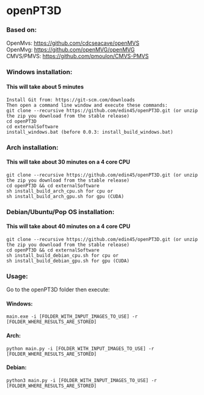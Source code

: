 # openPT3D

### Based on:
  OpenMvs: https://github.com/cdcseacave/openMVS   
  OpenMvg: https://github.com/openMVG/openMVG   
  CMVS/PMVS: https://github.com/pmoulon/CMVS-PMVS   

### Windows installation:
#### This will take about 5 minutes
```
Install Git from: https://git-scm.com/downloads  
Then open a command line window and execute these commands:  
git clone --recursive https://github.com/edin45/openPT3D.git (or unzip the zip you download from the stable release)
cd openPT3D
cd externalSoftware
install_windows.bat (before 0.0.3: install_build_windows.bat)
```

### Arch installation:
#### This will take about 30 minutes on a 4 core CPU
```
git clone --recursive https://github.com/edin45/openPT3D.git (or unzip the zip you download from the stable release)
cd openPT3D && cd externalSoftware
sh install_build_arch_cpu.sh for cpu or
sh install_build_arch_gpu.sh for gpu (CUDA)
```

### Debian/Ubuntu/Pop OS installation:  
#### This will take about 40 minutes on a 4 core CPU
```
git clone --recursive https://github.com/edin45/openPT3D.git (or unzip the zip you download from the stable release)
cd openPT3D && cd externalSoftware
sh install_build_debian_cpu.sh for cpu or
sh install_build_debian_gpu.sh for gpu (CUDA)
```

### Usage:  
  
Go to the openPT3D folder then execute:  

#### Windows:
```
main.exe -i [FOLDER_WITH_INPUT_IMAGES_TO_USE] -r [FOLDER_WHERE_RESULTS_ARE_STORED]  
```

#### Arch:  
```
python main.py -i [FOLDER_WITH_INPUT_IMAGES_TO_USE] -r [FOLDER_WHERE_RESULTS_ARE_STORED]  
```

#### Debian:
```
python3 main.py -i [FOLDER_WITH_INPUT_IMAGES_TO_USE] -r [FOLDER_WHERE_RESULTS_ARE_STORED]
```
